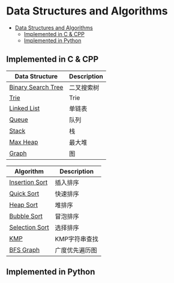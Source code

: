 # Data Structures and Algorithms

- [Data Structures and Algorithms](#data-structures-and-algorithms)
  - [Implemented in C & CPP](#implemented-in-c--cpp)
  - [Implemented in Python](#implemented-in-python)


## Implemented in C & CPP

| Data Structure                           | Description |
| ---------------------------------------- | ----------- |
| [Binary Search Tree](./cpp/Tree/BinarySearchTree) | 二叉搜索树       |
| [Trie](./cpp/Tree/Trie)                      | Trie        |
| [Linked List](./cpp/LinkedList)              | 单链表         |
| [Queue](./cpp/Queue)                         | 队列          |
| [Stack](./cpp/Stack)                         | 栈           |
| [Max Heap](./cpp/Heap/MaxHeap)               | 最大堆         |
| [Graph](./cpp/Graph/AdjacencyList)           | 图           |

| Algorithm                              | Description |
| -------------------------------------- | ----------- |
| [Insertion Sort](./cpp/Sort/InsertionSort) | 插入排序        |
| [Quick Sort](./cpp/Sort/QuickSort)         | 快速排序        |
| [Heap Sort](./cpp/Sort/HeapSort)           | 堆排序         |
| [Bubble Sort](./cpp/Sort/BubbleSort)       | 冒泡排序        |
| [Selection Sort](./cpp/Sort/SelectionSort) | 选择排序        |
| [KMP](./cpp/String/KMP)                    | KMP字符串查找    |
| [BFS Graph](./cpp/Traversal/Graph)         | 广度优先遍历图     |

## Implemented in Python
